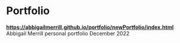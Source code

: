# Portfolio
**https://abbigailmerrill.github.io/portfolio/newPortfolio/index.html**   
Abbigail Merrill personal portfolio December 2022
